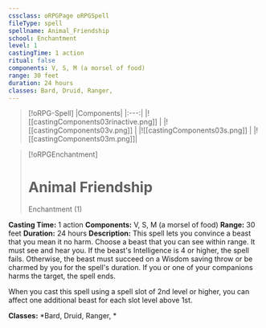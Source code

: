 ```yaml
---
cssclass: oRPGPage oRPGSpell
fileType: spell
spellname: Animal_Friendship
school: Enchantment
level: 1
castingTime: 1 action
ritual: false
components: V, S, M (a morsel of food)
range: 30 feet
duration: 24 hours
classes: Bard, Druid, Ranger,
---
```

> [!oRPG-Spell]
> |Components|
> |:---:|
> |![[castingComponents03rinactive.png]] |
> |![[castingComponents03v.png]] |
> |![[castingComponents03s.png]] |
> |![[castingComponents03m.png]]|

> [!oRPGEnchantment]
>#  Animal Friendship
> Enchantment  (1)

**Casting Time:** 1 action
**Components:** V, S, M (a morsel of food)
**Range:** 30 feet
**Duration:**  24 hours
**Description:**
This spell lets you convince a beast that you mean it no harm. Choose a beast that you can see within range. It must see and hear you. If the beast's Intelligence is 4 or higher, the spell fails. Otherwise, the beast must succeed on a Wisdom saving throw or be charmed by you for the spell's duration. If you or one of your companions harms the target, the spell ends.

When you cast this spell using a spell slot of 2nd level or higher, you can affect one additional beast for each slot level above 1st.

**Classes:**  *Bard, Druid, Ranger, *


